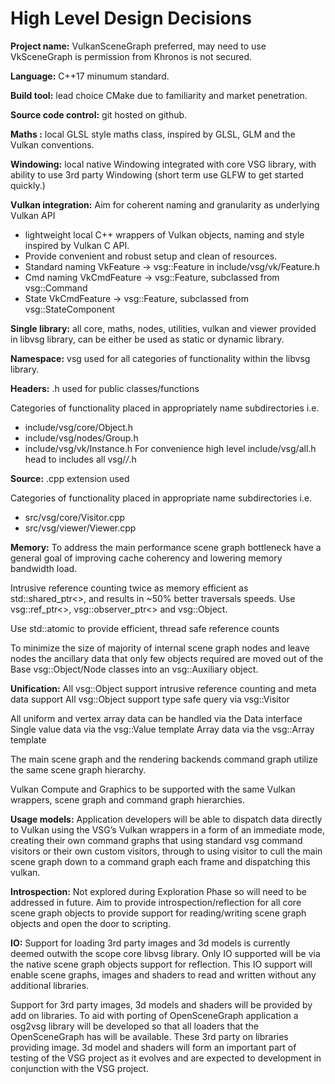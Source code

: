 # High Level Design Decisions

**Project name:** VulkanSceneGraph preferred, may need to use VkSceneGraph is permission from Khronos is not secured.

**Language:** C++17 minumum standard.

**Build tool:** lead choice CMake due to familiarity and market penetration.

**Source code control:** git hosted on github.

**Maths :** local GLSL style maths class, inspired by GLSL, GLM and the Vulkan conventions.

**Windowing:** local native Windowing integrated with core VSG library, with ability to use 3rd party Windowing (short term use GLFW to get started quickly.)

**Vulkan integration:** Aim for coherent naming and granularity as underlying Vulkan API

* lightweight local C++ wrappers of Vulkan objects, naming and style inspired by Vulkan C API.
* Provide convenient and robust setup and clean of resources.
* Standard naming VkFeature -> vsg::Feature in include/vsg/vk/Feature.h
* Cmd naming VkCmdFeature -> vsg::Feature, subclassed from vsg::Command
* State VkCmdFeature -> vsg::Feature, subclassed from vsg::StateComponent


**Single library:** all core, maths, nodes, utilities, vulkan and viewer provided in libvsg library, can be either be used as static or dynamic library.

**Namespace:** vsg used for all categories of functionality within the libvsg library.

**Headers:** .h used for public classes/functions

Categories of functionality placed in appropriately name subdirectories i.e.
* include/vsg/core/Object.h
* include/vsg/nodes/Group.h
* include/vsg/vk/Instance.h
For convenience high level include/vsg/all.h head to includes all vsg/*/*.h

**Source:** .cpp extension used

Categories of functionality placed in appropriate name subdirectories i.e.
* src/vsg/core/Visitor.cpp
* src/vsg/viewer/Viewer.cpp


**Memory:** To address the main performance scene graph bottleneck have a general goal of improving cache coherency and lowering memory bandwidth load.

Intrusive reference counting twice as memory efficient as std::shared_ptr<>, and results in ~50% better traversals speeds. Use vsg::ref_ptr<>, vsg::observer_ptr<> and vsg::Object.

Use std::atomic to provide efficient, thread safe reference counts

To minimize the size of majority of internal scene graph nodes and leave nodes the ancillary data that only few objects required are moved out of the
Base vsg::Object/Node classes into an vsg::Auxiliary object.

**Unification:**
All vsg::Object support intrusive reference counting and meta data support All vsg::Object support type safe query via vsg::Visitor

All uniform and vertex array data can be handled via the Data interface Single value data via the vsg::Value template Array data via the vsg::Array template

The main scene graph and the rendering backends command graph utilize the same scene graph hierarchy.

Vulkan Compute and Graphics to be supported with the same Vulkan wrappers, scene graph and command graph hierarchies.


**Usage models:** Application developers will be able to dispatch data directly to Vulkan using the VSG’s Vulkan wrappers in a form of an immediate mode, creating their own command graphs that using standard vsg command visitors or their own custom visitors, through to using visitor to cull the main scene graph down to a command graph each frame and dispatching this vulkan.


**Introspection:** Not explored during Exploration Phase so will need to be addressed in future. Aim to provide introspection/reflection for all core scene graph objects to provide support for reading/writing scene graph objects and open the door to scripting.


**IO:** Support for loading 3rd party images and 3d models is currently deemed outwith the scope core libvsg library.  Only IO supported will be via the native scene graph objects support for reflection. This IO support will enable scene graphs, images and shaders to read and written without
any additional libraries.


Support for 3rd party images, 3d models and shaders will be provided by add
on libraries. To aid with porting of OpenSceneGraph application a osg2vsg
library will be developed so that all loaders that the OpenSceneGraph has will
be available.  These 3rd party on libraries providing image. 3d model and shaders will form an important part of testing of the VSG project as it evolves and are expected to development in conjunction with the VSG project.
